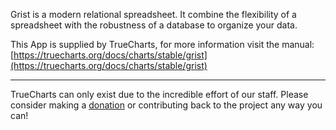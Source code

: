 Grist is a modern relational spreadsheet. It combine the flexibility of a spreadsheet with the robustness of a database to organize your data.

This App is supplied by TrueCharts, for more information visit the manual: [https://truecharts.org/docs/charts/stable/grist](https://truecharts.org/docs/charts/stable/grist)

---

TrueCharts can only exist due to the incredible effort of our staff.
Please consider making a [donation](https://truecharts.org/docs/about/sponsor) or contributing back to the project any way you can!
